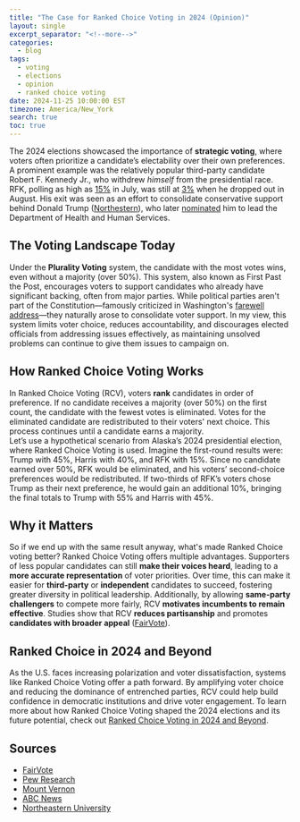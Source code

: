 ```yaml
---
title: "The Case for Ranked Choice Voting in 2024 (Opinion)"
layout: single
excerpt_separator: "<!--more-->"
categories:
  - blog
tags:
  - voting
  - elections
  - opinion
  - ranked choice voting
date: 2024-11-25 10:00:00 EST
timezone: America/New_York
search: true
toc: true
---
```


The 2024 elections showcased the importance of **strategic voting**, where voters often prioritize a candidate’s electability over their own preferences. A prominent example was the relatively popular third-party candidate Robert F. Kennedy Jr., who withdrew *himself* from the presidential race. RFK, polling as high as [15%](https://www.pewresearch.org/politics/2024/07/11/the-presidential-choice-biden-trump-kennedy/) in July, was still at [3%](https://www.pewresearch.org/politics/2024/07/11/the-presidential-choice-biden-trump-kennedy/) when he dropped out in August. His exit was seen as an effort to consolidate conservative support behind Donald Trump ([Northestern](https://cssh.northeastern.edu/rfk-jr-drops-out-endorses-donald-trump-former-president-may-get-small-bump-expert-says/)), who later [nominated](https://abcnews.go.com/US/rfk-jr-nominated-hhs-secretary-agencies-overse/story?id=115894410) him to lead the Department of Health and Human Services.

## The Voting Landscape Today
Under the **Plurality Voting** system, the candidate with the most votes wins, even without a majority (over 50%). This system, also known as First Past the Post, encourages voters to support candidates who already have significant backing, often from major parties. While political parties aren't part of the Constitution—famously criticized in Washington's [farewell address](https://www.mountvernon.org/education/primary-source-collections/primary-source-collections/article/washington-s-farewell-address-1796)—they naturally arose to consolidate voter support.
In my view, this system limits voter choice, reduces accountability, and discourages elected officials from addressing issues effectively, as maintaining unsolved problems can continue to give them issues to campaign on.

## How Ranked Choice Voting Works
In Ranked Choice Voting (RCV), voters **rank** candidates in order of preference. If no candidate receives a majority (over 50%) on the first count, the candidate with the fewest votes is eliminated. Votes for the eliminated candidate are redistributed to their voters' next choice. This process continues until a candidate earns a majority.
<br>
Let’s use a hypothetical scenario from Alaska’s 2024 presidential election, where Ranked Choice Voting is used. Imagine the first-round results were: Trump with 45%, Harris with 40%, and RFK with 15%. Since no candidate earned over 50%, RFK would be eliminated, and his voters’ second-choice preferences would be redistributed. If two-thirds of RFK’s voters chose Trump as their next preference, he would gain an additional 10%, bringing the final totals to Trump with 55% and Harris with 45%.

## Why it Matters
So if we end up with the same result anyway, what's made Ranked Choice voting better? Ranked Choice Voting offers multiple advantages. Supporters of less popular candidates can still **make their voices heard**, leading to a **more accurate representation** of voter priorities. Over time, this can make it easier for **third-party** or **independent** candidates to succeed, fostering greater diversity in political leadership. Additionally, by allowing **same-party challengers** to compete more fairly, RCV **motivates incumbents to remain effective**. Studies show that RCV **reduces partisanship** and promotes **candidates with broader appeal** ([FairVote](https://fairvote.org/report/ranked-choice-voting-lowers-polarization-in-politics/)).

## Ranked Choice in 2024 and Beyond
As the U.S. faces increasing polarization and voter dissatisfaction, systems like Ranked Choice Voting offer a path forward. By amplifying voter choice and reducing the dominance of entrenched parties, RCV could help build confidence in democratic institutions and drive voter engagement. To learn more about how Ranked Choice Voting shaped the 2024 elections and its future potential, check out [Ranked Choice Voting in 2024 and Beyond](/pages/comingsoon).

## Sources
* [FairVote](https://fairvote.org/report/ranked-choice-voting-lowers-polarization-in-politics/)
* [Pew Research](https://www.pewresearch.org/politics/2024/07/11/the-presidential-choice-biden-trump-kennedy/)
* [Mount Vernon](https://www.mountvernon.org/education/primary-source-collections/primary-source-collections/article/washington-s-farewell-address-1796)
* [ABC News](https://abcnews.go.com/US/rfk-jr-nominated-hhs-secretary-agencies-overse/story?id=115894410)
* [Northeastern University](https://cssh.northeastern.edu/rfk-jr-drops-out-endorses-donald-trump-former-president-may-get-small-bump-expert-says/)